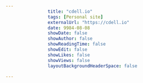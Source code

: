 ---
                title: "cdell.io"
                tags: [Personal site]
                externalUrl: "https://cdell.io"
                date: 9984-08-08
                showDate: false
                showAuthor: false
                showReadingTime: false
                showEdit: false
                showLikes: false
                showViews: false
                layoutBackgroundHeaderSpace: false
                ---
